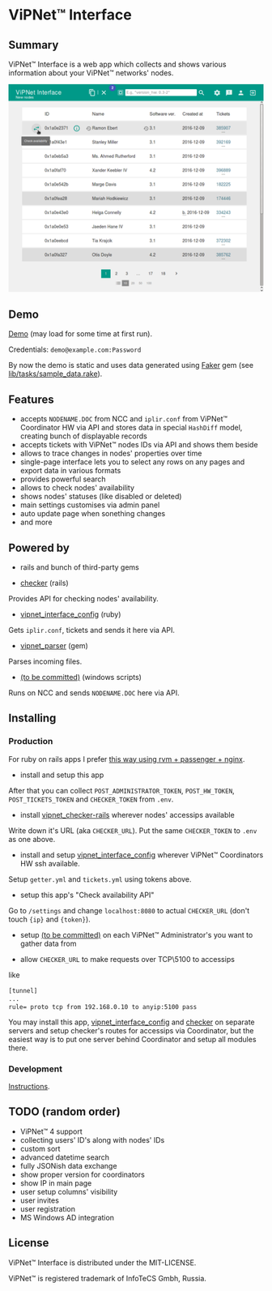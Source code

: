 # ViPNet™ Interface

## Summary

ViPNet™ Interface is a web app which collects and shows various information about your ViPNet™ networks' nodes.

![ViPNet™ Interface main window](/doc/img/main.png?raw=true)

## Demo

[Demo](https://vipnet-interface-demo.herokuapp.com) (may load for some time at first run).

Credentials: `demo@example.com:Password`

By now the demo is static and uses data generated using [Faker](https://github.com/stympy/faker) gem (see [lib/tasks/sample_data.rake](sample_data.rake)).

## Features

* accepts `NODENAME.DOC` from NCC and `iplir.conf` from ViPNet™ Coordinator HW via API and stores data in special `HashDiff` model, creating bunch of displayable records
* accepts tickets with ViPNet™ nodes IDs via API and shows them beside
* allows to trace changes in nodes' properties over time
* single-page interface lets you to select any rows on any pages and export data in various formats
* provides powerful search
* allows to check nodes' availability
* shows nodes' statuses (like disabled or deleted)
* main settings customises via admin panel
* auto update page when sonething changes
* and more

## Powered by

* rails and bunch of third-party gems

* [checker](https://github.com/kengho/checker) (rails)

Provides API for checking nodes' availability.

* [vipnet_interface_config](https://github.com/kengho/vipnet_interface_config) (ruby)

Gets `iplir.conf`, tickets and sends it here via API.

* [vipnet_parser](https://github.com/kengho/vipnet_parser) (gem)

Parses incoming files.

* [(to be committed)](https://github.com/kengho/) (windows scripts)

Runs on NCC and sends `NODENAME.DOC` here via API.

## Installing

### Production

For ruby on rails apps I prefer [this way using rvm + passenger + nginx](https://www.phusionpassenger.com/library/walkthroughs/deploy/ruby/ownserver/nginx/oss/install_language_runtime.html/).

* install and setup this app

After that you can collect `POST_ADMINISTRATOR_TOKEN`, `POST_HW_TOKEN`, `POST_TICKETS_TOKEN` and `CHECKER_TOKEN` from `.env`.

* install [vipnet_checker-rails](https://github.com/kengho/vipnet_checker-rails) wherever nodes' accessips available

Write down it's URL (aka `CHECKER_URL`). Put the same `CHECKER_TOKEN` to `.env` as one above.

* install and setup [vipnet_interface_config](https://github.com/kengho/vipnet_interface_config) wherever ViPNet™ Coordinators HW ssh available.

Setup `getter.yml` and `tickets.yml` using tokens above.

* setup this app's "Check availability API"

 Go to `/settings` and change `localhost:8080` to actual `CHECKER_URL` (don't touch `{ip}` and `{token}`).

* setup [(to be committed)](https://github.com/kengho/) on each ViPNet™ Administrator's you want to gather data from

* allow `CHECKER_URL` to make requests over TCP\5100 to accessips

like
```
[tunnel]
...
rule= proto tcp from 192.168.0.10 to anyip:5100 pass
```

You may install this app, [vipnet_interface_config](https://github.com/kengho/vipnet_interface_config) and [checker](https://github.com/kengho/vipnet_checker) on separate servers and setup checker's routes for accessips via Coordinator, but the easiest way is to put one server behind Coordinator and setup all modules there.

### Development

[Instructions](https://gist.github.com/kengho/37f3591a525454567b454d165dbc0132).

## TODO (random order)

* ViPNet™ 4 support
* collecting users' ID's along with nodes' IDs
* custom sort
* advanced datetime search
* fully JSONish data exchange
* show proper version for coordinators
* show IP in main page
* user setup columns' visibility
* user invites
* user registration
* MS Windows AD integration

## License

ViPNet™ Interface is distributed under the MIT-LICENSE.

ViPNet™ is registered trademark of InfoTeCS Gmbh, Russia.
